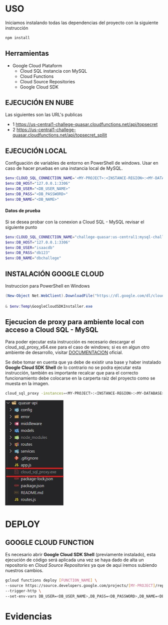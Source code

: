 # USO

Iniciamos instalando todas las dependencias del proyecto con la siguiente instrucción
 ```sh
npm install
 ```


## Herramientas

 - Google Cloud Plataform
   - Cloud SQL instancia con MySQL
   - Cloud Functions
   - Cloud Source Repositories
   - Google Cloud SDK

## EJECUCIÓN EN NUBE

Las siguientes son las URL's publicas
- 1 https://us-central1-challege-quasar.cloudfunctions.net/api/topsecret 
- 2 https://us-central1-challege-quasar.cloudfunctions.net/api/topsecret_spllit 
   

## EJECUCIÓN LOCAL
Configuación de variables de entorno en PowerShell de windows.
Usar en caso de hacer pruebas en una instancia local de MySQL.
```powershell
$env:CLOUD_SQL_CONNECTION_NAME='<MY-PROJECT>:<INSTANCE-REGION>:<MY-DATABASE>'
$env:DB_HOST="127.0.0.1:3306"
$env:DB_USER="<DB_USER_NAME>"
$env:DB_PASS="<DB_PASSWORD>"
$env:DB_NAME="<DB_NAME>"
```

#### Datos de prueba
Si se desea probar con la conexion a Cloud SQL - MySQL revisar el siguiente punto
```powershell
$env:CLOUD_SQL_CONNECTION_NAME="challege-quasar:us-central1:mysql-challege"
$env:DB_HOST="127.0.0.1:3306"
$env:DB_USER="isaacdb"
$env:DB_PASS="db123"
$env:DB_NAME="dbchallege"
```


## INSTALACIÓN GOOGLE CLOUD

Instruccion para PowerShell en Windows
```powershell
(New-Object Net.WebClient).DownloadFile("https://dl.google.com/dl/cloudsdk/channels/rapid/GoogleCloudSDKInstaller.exe", "$env:Temp\GoogleCloudSDKInstaller.exe")

& $env:Temp\GoogleCloudSDKInstaller.exe
```
## Ejecucion de proxy para ambiente local con acceso a Cloud SQL - MySQL 

Para poder ejecutar esta instrucción es necesario descargar el cloud_sql_proxy_x64.exe para el caso de windows; si es en algun otro ambiente de desarrollo, visitar [DOCUMENTACION] oficial.

Se debe tomar en cuenta que ya debe de existir una base y haber instalado **Google Cloud SDK Shell** de lo contrario no se podra ejecutar esta instrucción, también es importante recalcar que para el correcto funcionamiento debe colocarse en la carperta raiz del proyecto como se muesta en la imagen.

```sh
cloud_sql_proxy -instances=<MY-PROJECT>:<INSTANCE-REGION>:<MY-DATABASE>=tcp:3306
```
![Screenshot](https://github.com/IsaacLopezVidal/qusar-api/blob/master/docs/cloud_sql_proxy.jpg)

 # DEPLOY
 ## GOOGLE CLOUD FUNCTION 
 Es necesario abrir **Google Cloud SDK Shell** (previamente instalado), esta ejecución de código será aplicada una vez se haya dado de alta un repositorio en *Cloud Source Repositories* ya que de aqui iremos subiendo nuestros cambios.
 ```sh
 gcloud functions deploy [FUNCTION_NAME] \
 --source https://source.developers.google.com/projects/[MY-PROJECT]/repos/[REPOSITORY_ID]/moveable-aliases/master/paths/[SOURCE] \
 --trigger-http \
 --set-env-vars DB_USER=<DB_USER_NAME>,DB_PASS=<DB_PASSWORD>,DB_NAME=<DB_NAME>,CLOUD_SQL_CONNECTION_NAME=<MY-PROJECT>:<INSTANCE-REGION>:<MY-DATABASE>;
 ```


# Evidencias



[//]: # (These are reference links used in the body of this note and get stripped out when the markdown processor does its job. There is no need to format nicely because it shouldn't be seen. Thanks SO - http://stackoverflow.com/questions/4823468/store-comments-in-markdown-syntax)

[DOCUMENTACION]: <https://cloud.google.com/sql/docs/mysql/connect-admin-proxy>
